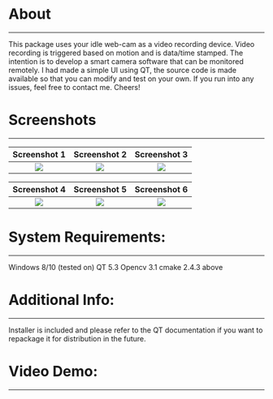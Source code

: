 # About
------
This package uses your idle web-cam as a video recording device. Video recording is triggered based on motion and is data/time stamped. The intention is to develop a smart camera software that can be monitored remotely. I had made a simple UI using QT, the source code is made available so that you can modify and test on your own. If you run into any issues, feel free to contact me. Cheers!

# Screenshots
------

Screenshot 1                |  Screenshot 2              |    Screenshot 3 
:-------------------------:|:-------------------------:|:-------------------------:
![](https://haixun00.github.io/img/project/motion_cam/pic1.jpg)  |  ![](https://haixun00.github.io/img/project/motion_cam/pic2.jpg) | ![](https://haixun00.github.io/img/project/motion_cam/pic3.jpg)

Screenshot 4                |  Screenshot 5              |    Screenshot 6
:-------------------------:|:-------------------------:|:-------------------------:
![](https://haixun00.github.io/img/project/motion_cam/pic4.jpg)  |  ![](https://haixun00.github.io/img/project/motion_cam/pic5.jpg) | ![](https://haixun00.github.io/img/project/motion_cam/pic6.jpg)

# System Requirements:
------
Windows 8/10 (tested on)
QT 5.3
Opencv 3.1
cmake 2.4.3 above

# Additional Info:
------
Installer is included and please refer to the QT documentation if you want to repackage it for distribution in the future.

# Video Demo:
------


